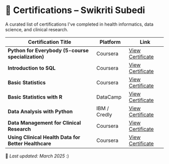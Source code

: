 # 📜 Certifications – Swikriti Subedi

A curated list of certifications I've completed in health informatics, data science, and clinical research.

| Certification Title                                     | Platform         | Link                                                              |
|---------------------------------------------------------|------------------|-------------------------------------------------------------------|
| **Python for Everybody (5-course specialization)**      | Coursera         | [View Certificate](https://coursera.org/verify/specialization/5YV6BQX2CA3R) |
| **Introduction to SQL**                                 | Coursera         | [View Certificate](https://coursera.org/verify/KUE23F5J2GQ4)      |
| **Basic Statistics**                                    | Coursera         | [View Certificate](https://coursera.org/verify/YYGDZMXY7XLZ)      |
| **Basic Statistics with R**                             | DataCamp         | [View Certificate](https://www.datacamp.com/statement-of-accomplishment/course/0962931d904ca42dff8c38586f99269d2b6e8672) |
| **Data Analysis with Python**                           | IBM / Credly     | [View Certificate](https://www.credly.com/go/T7ukUBoq)            |
| **Data Management for Clinical Research**               | Coursera         | [View Certificate](https://coursera.org/verify/8ZM9B25L7FNG)      |
| **Using Clinical Health Data for Better Healthcare**    | Coursera         | [View Certificate](https://coursera.org/verify/SP93VEKEY3XK)      |

📌 *Last updated: March 2025* :)
